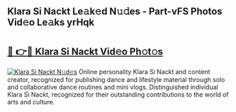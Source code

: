 ## Klara Si Nackt Le𝚊k𝚎d N𝚞𝚍es - Part-vFS Photos Vid𝚎o Le𝚊ks yrHqk

# <h2><a href="http://fb33k7.evod.top/?m=Klara+Si+Nackt">🔗 👉🔴 Klara Si Nackt Vid𝚎o Ph𝚘t𝚘s</a></h2>

[![Klara Si Nackt N𝚞d𝚎s](https://i.imgur.com/8V9OHl7.gif)](http://fb33k7.evod.top/?m=Klara+Si+Nackt)
Online personality Klara Si Nackt and content creator, recognized for publishing dance and lifestyle material through solo and collaborative dance routines and mini vlogs. Distinguished individual Klara Si Nackt, recognized for their outstanding contributions to the world of arts and culture. 
